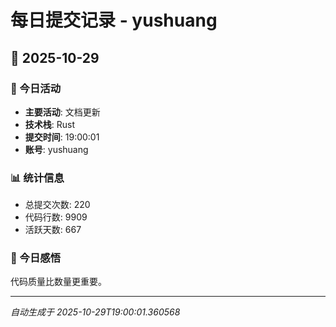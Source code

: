 # 每日提交记录 - yushuang

## 📅 2025-10-29

### 🎯 今日活动
- **主要活动**: 文档更新
- **技术栈**: Rust
- **提交时间**: 19:00:01
- **账号**: yushuang

### 📊 统计信息
- 总提交次数: 220
- 代码行数: 9909
- 活跃天数: 667

### 💭 今日感悟
代码质量比数量更重要。

---
*自动生成于 2025-10-29T19:00:01.360568*
